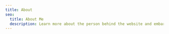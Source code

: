 ```yaml
---
title: About
seo:
  title: About Me
  description: Learn more about the person behind the website and embark on a journey of inspiration and shared experiences.
---
```

